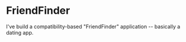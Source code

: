 # FriendFinder
I've build a compatibility-based "FriendFinder" application -- basically a dating app.
